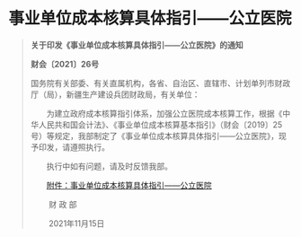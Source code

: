 # 事业单位成本核算具体指引——公立医院

> **关于印发《事业单位成本核算具体指引——公立医院》的通知**
>
> **财会〔2021〕26号**
>
> 国务院有关部委、有关直属机构，各省、自治区、直辖市、计划单列市财政厅（局），新疆生产建设兵团财政局，有关单位：
>
> 　　为建立政府成本核算指引体系，加强公立医院成本核算工作，根据《中华人民共和国会计法》、《事业单位成本核算基本指引》（财会〔2019〕25号）等规定，我部制定了《事业单位成本核算具体指引——公立医院》，现予印发，请遵照执行。
>
> 　　执行中如有问题，请及时反馈我部。
>
> 　　[附件：事业单位成本核算具体指引——公立医院](jtzy-glyy.assets/P020211209540677037128.pdf)
>
> 　　                                                                   财  政  部
>
> 　　                                                            2021年11月15日

